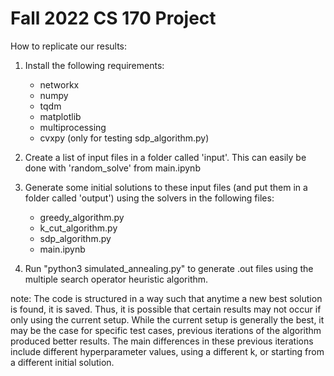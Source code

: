 # Fall 2022 CS 170 Project

How to replicate our results:

1. Install the following requirements:
    * networkx
    * numpy
    * tqdm
    * matplotlib
    * multiprocessing
    * cvxpy (only for testing sdp_algorithm.py)

2. Create a list of input files in a folder called 'input'. This can easily be done with 'random_solve' from main.ipynb

3. Generate some initial solutions to these input files (and put them in a folder called 'output') using the solvers in the following files:
    * greedy_algorithm.py
    * k_cut_algorithm.py
    * sdp_algorithm.py
    * main.ipynb

4. Run "python3 simulated_annealing.py" to generate .out files using the multiple search operator heuristic algorithm.


note: The code is structured in a way such that anytime a new best solution is found, it is saved. Thus, it is possible that certain results may not occur if only using the current setup. While the current setup is generally the best, it may be the case for specific test cases, previous iterations of the algorithm produced better results. The main differences in these previous iterations include different hyperparameter values, using a different k, or starting from a different initial solution.
